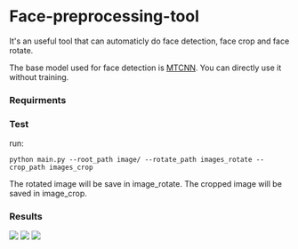 # Face-preprocessing-tool
It's an useful tool that can automaticly do face detection, face crop and face rotate.

The base model used for face detection is [MTCNN](https://github.com/pangyupo/mxnet_mtcnn_face_detection). You can directly use it without training.

### Requirments

### Test
run:

`python main.py --root_path image/ --rotate_path images_rotate --crop_path images_crop`

The rotated image will be save in image_rotate.
The cropped image will be saved in image_crop.

### Results
<img src="https://github.com/wanfb/Face-Preprocessing-Tool/blob/master/image/Jay.jpg"/>
<img src="https://github.com/wanfb/Face-Preprocessing-Tool/blob/master/images_rotate/Jay.jpg"/>
<img src="https://github.com/wanfb/Face-Preprocessing-Tool/blob/master/images_crop/Jay.jpg"/>
